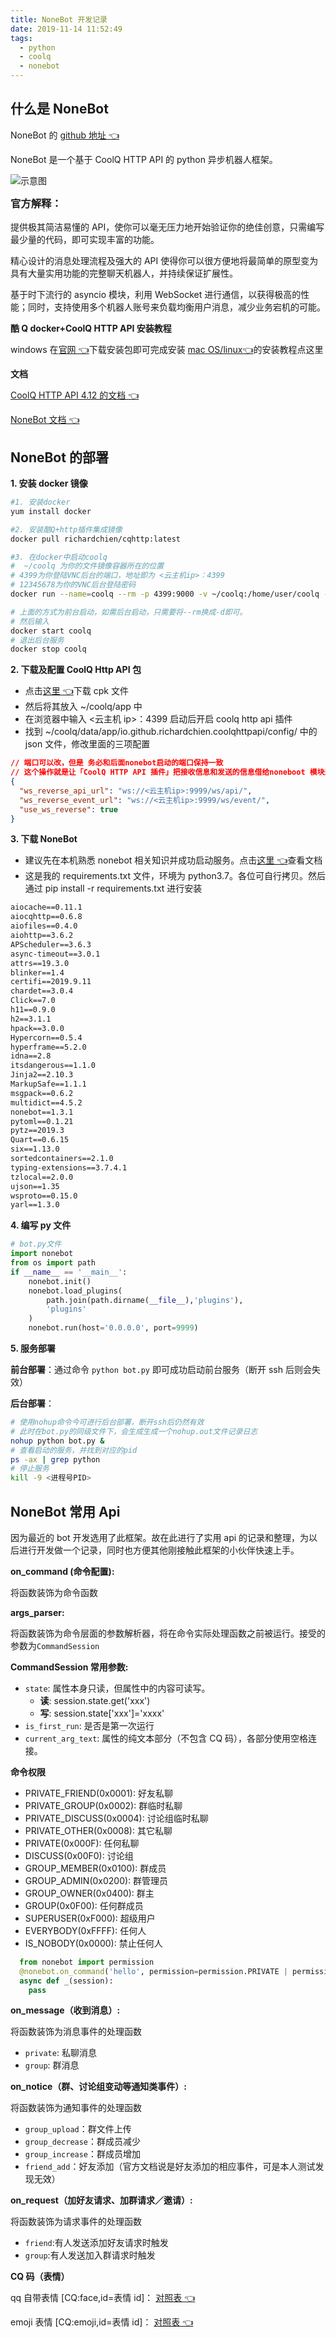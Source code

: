 ```yaml
---
title: NoneBot 开发记录
date: 2019-11-14 11:52:49
tags:
  - python
  - coolq
  - nonebot
---
```


## 什么是 NoneBot

NoneBot 的 [github 地址 👈](https://github.com/richardchien/nonebot)

NoneBot 是一个基于 CoolQ HTTP API 的 python 异步机器人框架。

![示意图](https://raw.githubusercontent.com/richardchien/nonebot/master/diagram.png)

<div class="note success no-icon">
  <h3 style="margin-top:0">官方解释：</h3>
  <p>提供极其简洁易懂的 API，使你可以毫无压力地开始验证你的绝佳创意，只需编写最少量的代码，即可实现丰富的功能。</p>
  <p>精心设计的消息处理流程及强大的 API 使得你可以很方便地将最简单的原型变为具有大量实用功能的完整聊天机器人，并持续保证扩展性。</p>
  <p>基于时下流行的 asyncio 模块，利用 WebSocket 进行通信，以获得极高的性能；同时，支持使用多个机器人账号来负载均衡用户消息，减少业务宕机的可能。</p>
</div>

**酷 Q docker+CoolQ HTTP API 安装教程**

windows 在[官网 👈](https://cqp.cc/t/23253)下载安装包即可完成安装
[mac OS/linux👈](https://www.ihewro.com/archives/979/)的安装教程点这里

**文档**

[CoolQ HTTP API 4.12 的文档 👈](https://cqhttp.cc/)

[NoneBot 文档 👈](https://nonebot.cqp.moe/)

## NoneBot 的部署

**1. 安装 docker 镜像**

```bash
#1. 安装docker
yum install docker

#2. 安装酷Q+http插件集成镜像
docker pull richardchien/cqhttp:latest

#3. 在docker中启动coolq
#  ~/coolq 为你的文件镜像容器所在的位置
# 4399为你登陆VNC后台的端口，地址即为 <云主机ip>：4399
# 12345678为你的VNC后台登陆密码
docker run --name=coolq --rm -p 4399:9000 -v ~/coolq:/home/user/coolq -e VNC_PASSWD=12345678 -e COOLQ_ACCOUNT=123456 coolq/wine-coolq

# 上面的方式为前台启动，如需后台启动，只需要将--rm换成-d即可。
# 然后输入
docker start coolq
# 退出后台服务
docker stop coolq
```

**2. 下载及配置 CoolQ Http API 包**

- 点击[这里 👈](https://github.com/richardchien/coolq-http-api/releases)下载 cpk 文件
- 然后将其放入 ~/coolq/app 中
- 在浏览器中输入 <云主机 ip>：4399 启动后开启 coolq http api 插件
- 找到 ~/coolq/data/app/io.github.richardchien.coolqhttpapi/config/ 中的 json 文件，修改里面的三项配置

```json
// 端口可以改，但是 务必和后面nonebot启动的端口保持一致
// 这个操作就是让「CoolQ HTTP API 插件」把接收信息和发送的信息借给noneboot 模块来接管。
{
  "ws_reverse_api_url": "ws://<云主机ip>:9999/ws/api/",
  "ws_reverse_event_url": "ws://<云主机ip>:9999/ws/event/",
  "use_ws_reverse": true
}
```

**3. 下载 NoneBot**

- 建议先在本机熟悉 nonebot 相关知识并成功启动服务。点击[这里 👈](https://nonebot.cqp.moe/guide/)查看文档
- 这是我的 requirements.txt 文件，环境为 python3.7。各位可自行拷贝。然后通过 pip install -r requirements.txt 进行安装

```txt
aiocache==0.11.1
aiocqhttp==0.6.8
aiofiles==0.4.0
aiohttp==3.6.2
APScheduler==3.6.3
async-timeout==3.0.1
attrs==19.3.0
blinker==1.4
certifi==2019.9.11
chardet==3.0.4
Click==7.0
h11==0.9.0
h2==3.1.1
hpack==3.0.0
Hypercorn==0.5.4
hyperframe==5.2.0
idna==2.8
itsdangerous==1.1.0
Jinja2==2.10.3
MarkupSafe==1.1.1
msgpack==0.6.2
multidict==4.5.2
nonebot==1.3.1
pytoml==0.1.21
pytz==2019.3
Quart==0.6.15
six==1.13.0
sortedcontainers==2.1.0
typing-extensions==3.7.4.1
tzlocal==2.0.0
ujson==1.35
wsproto==0.15.0
yarl==1.3.0
```

**4. 编写 py 文件**

```python
# bot.py文件
import nonebot
from os import path
if __name__ == '__main__':
    nonebot.init()
    nonebot.load_plugins(
        path.join(path.dirname(__file__),'plugins'),
        'plugins'
    )
    nonebot.run(host='0.0.0.0', port=9999)
```

**5. 服务部署**

**前台部署**：通过命令 `python bot.py` 即可成功启动前台服务（断开 ssh 后则会失效）

**后台部署**：

```bash
# 使用nohup命令今可进行后台部署，断开ssh后仍然有效
# 此时在bot.py的同级文件下，会生成生成一个nohup.out文件记录日志
nohup python bot.py &
# 查看启动的服务，并找到对应的pid
ps -ax | grep python
# 停止服务
kill -9 <进程号PID>
```

## NoneBot 常用 Api

因为最近的 bot 开发选用了此框架。故在此进行了实用 api 的记录和整理，为以后进行开发做一个记录，同时也方便其他刚接触此框架的小伙伴快速上手。

**on_command (命令配置):**

将函数装饰为命令函数

**args_parser:**

将函数装饰为命令层面的参数解析器，将在命令实际处理函数之前被运行。接受的参数为`CommandSession`

**CommandSession 常用参数:**

- `state`: 属性本身只读，但属性中的内容可读写。
  - **读**: session.state.get('xxx')
  - **写**: session.state['xxx']='xxxx'
- `is_first_run`: 是否是第一次运行
- `current_arg_text`: 属性的纯文本部分（不包含 CQ 码），各部分使用空格连接。

**命令权限**

- PRIVATE_FRIEND(0x0001): 好友私聊
- PRIVATE_GROUP(0x0002): 群临时私聊
- PRIVATE_DISCUSS(0x0004): 讨论组临时私聊
- PRIVATE_OTHER(0x0008): 其它私聊
- PRIVATE(0x000F): 任何私聊
- DISCUSS(0x00F0): 讨论组
- GROUP_MEMBER(0x0100): 群成员
- GROUP_ADMIN(0x0200): 群管理员
- GROUP_OWNER(0x0400): 群主
- GROUP(0x0F00): 任何群成员
- SUPERUSER(0xF000): 超级用户
- EVERYBODY(0xFFFF): 任何人
- IS_NOBODY(0x0000): 禁止任何人

```python
  from nonebot import permission
  @nonebot.on_command('hello', permission=permission.PRIVATE | permission.GROUP_ADMIN)
  async def _(session):
    pass
```

**on_message（收到消息）:**

将函数装饰为消息事件的处理函数

- `private`: 私聊消息
- `group`: 群消息

**on_notice（群、讨论组变动等通知类事件）:**

将函数装饰为通知事件的处理函数

- `group_upload`：群文件上传
- `group_decrease`：群成员减少
- `group_increase`：群成员增加
- `friend_add`：好友添加（官方文档说是好友添加的相应事件，可是本人测试发现无效）

**on_request（加好友请求、加群请求／邀请）:**

将函数装饰为请求事件的处理函数

- `friend`:有人发送添加好友请求时触发
- `group`:有人发送加入群请求时触发

**CQ 码（表情）**

qq 自带表情 [CQ:face,id=表情 id]：
[对照表 👈](https://cqp.cc/t/36910)

emoji 表情 [CQ:emoji,id=表情 id]：
[对照表 👈](https://cqp.cc/t/15827)
